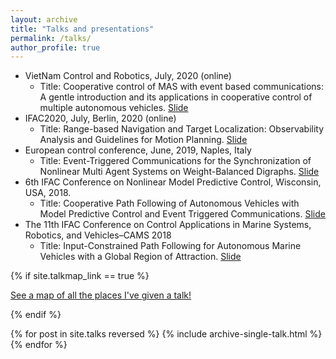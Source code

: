 ```yaml
---
layout: archive
title: "Talks and presentations"
permalink: /talks/
author_profile: true
---
```

- VietNam Control and Robotics, July, 2020 (online)
    - Title: Cooperative control of MAS with event based communications: A gentle introduction and its applications in cooperative control of multiple autonomous vehicles. [Slide]()  
- IFAC2020, July, Berlin, 2020 (online)    
    - Title: Range-based Navigation and Target Localization: Observability Analysis and Guidelines for Motion Planning. [Slide]()
- European control conference, June, 2019, Naples, Italy 
    - Title: Event-Triggered Communications for the Synchronization of Nonlinear Multi Agent Systems on Weight-Balanced Digraphs. [Slide]()
- 6th IFAC Conference on Nonlinear Model Predictive Control, Wisconsin, USA, 2018.
    - Title: Cooperative Path Following of Autonomous Vehicles with Model Predictive Control and Event Triggered Communications. [Slide]()
- The 11th IFAC Conference on Control Applications in Marine Systems, Robotics, and Vehicles–CAMS 2018    
    - Title: Input-Constrained Path Following for Autonomous Marine Vehicles with a Global Region of Attraction. [Slide]()     

{% if site.talkmap_link == true %}

<p style="text-decoration:underline;"><a href="/talkmap.html">See a map of all the places I've given a talk!</a></p>

{% endif %}

{% for post in site.talks reversed %}
  {% include archive-single-talk.html %}
{% endfor %}
